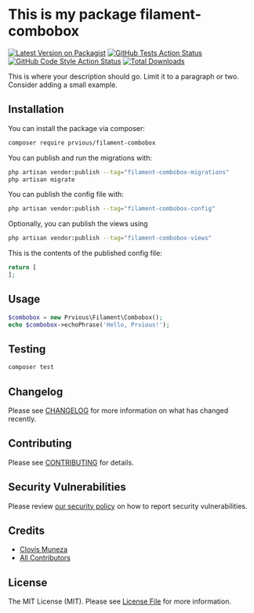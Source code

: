 # This is my package filament-combobox

[![Latest Version on Packagist](https://img.shields.io/packagist/v/prvious/filament-combobox.svg?style=flat-square)](https://packagist.org/packages/prvious/filament-combobox)
[![GitHub Tests Action Status](https://img.shields.io/github/actions/workflow/status/prvious/filament-combobox/run-tests.yml?branch=main&label=tests&style=flat-square)](https://github.com/prvious/filament-combobox/actions?query=workflow%3Arun-tests+branch%3Amain)
[![GitHub Code Style Action Status](https://img.shields.io/github/actions/workflow/status/prvious/filament-combobox/fix-php-code-style-issues.yml?branch=main&label=code%20style&style=flat-square)](https://github.com/prvious/filament-combobox/actions?query=workflow%3A"Fix+PHP+code+styling"+branch%3Amain)
[![Total Downloads](https://img.shields.io/packagist/dt/prvious/filament-combobox.svg?style=flat-square)](https://packagist.org/packages/prvious/filament-combobox)

This is where your description should go. Limit it to a paragraph or two. Consider adding a small example.

## Installation

You can install the package via composer:

```bash
composer require prvious/filament-combobox
```

You can publish and run the migrations with:

```bash
php artisan vendor:publish --tag="filament-combobox-migrations"
php artisan migrate
```

You can publish the config file with:

```bash
php artisan vendor:publish --tag="filament-combobox-config"
```

Optionally, you can publish the views using

```bash
php artisan vendor:publish --tag="filament-combobox-views"
```

This is the contents of the published config file:

```php
return [
];
```

## Usage

```php
$combobox = new Prvious\Filament\Combobox();
echo $combobox->echoPhrase('Hello, Prvious!');
```

## Testing

```bash
composer test
```

## Changelog

Please see [CHANGELOG](CHANGELOG.md) for more information on what has changed recently.

## Contributing

Please see [CONTRIBUTING](.github/CONTRIBUTING.md) for details.

## Security Vulnerabilities

Please review [our security policy](../../security/policy) on how to report security vulnerabilities.

## Credits

-   [Clovis Muneza](https://github.com/prvious)
-   [All Contributors](../../contributors)

## License

The MIT License (MIT). Please see [License File](LICENSE.md) for more information.
